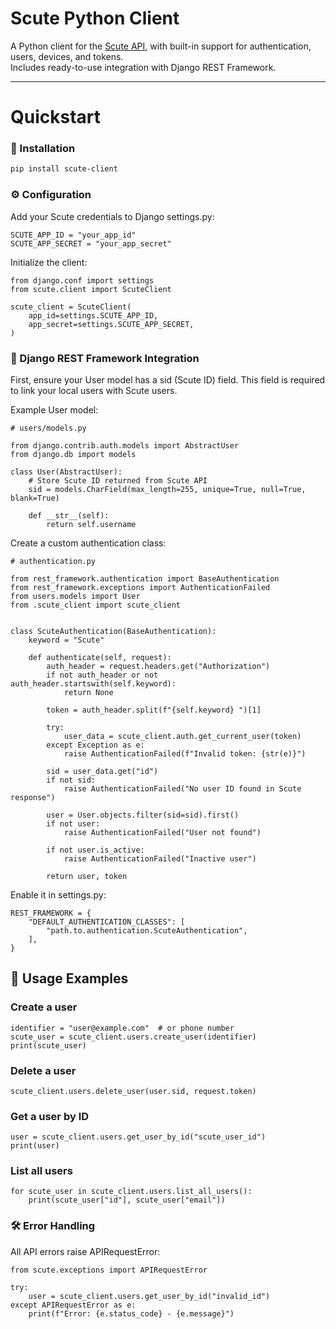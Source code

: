 # Scute Python Client

A Python client for the [Scute API](https://scute.io), with built-in support for authentication, users, devices, and tokens.  
Includes ready-to-use integration with Django REST Framework.

---

# Quickstart

### 🚀 Installation

```bash
pip install scute-client
```

### ⚙️ Configuration

Add your Scute credentials to Django settings.py:
```
SCUTE_APP_ID = "your_app_id"
SCUTE_APP_SECRET = "your_app_secret"
```

 Initialize the client:
```
from django.conf import settings
from scute.client import ScuteClient

scute_client = ScuteClient(
    app_id=settings.SCUTE_APP_ID,
    app_secret=settings.SCUTE_APP_SECRET,
)
```

### 🔑 Django REST Framework Integration

First, ensure your User model has a sid (Scute ID) field.
This field is required to link your local users with Scute users.

Example User model:

```
# users/models.py

from django.contrib.auth.models import AbstractUser
from django.db import models

class User(AbstractUser):
    # Store Scute ID returned from Scute API
    sid = models.CharField(max_length=255, unique=True, null=True, blank=True)

    def __str__(self):
        return self.username
```
Create a custom authentication class:

```
# authentication.py

from rest_framework.authentication import BaseAuthentication
from rest_framework.exceptions import AuthenticationFailed
from users.models import User
from .scute_client import scute_client


class ScuteAuthentication(BaseAuthentication):
    keyword = "Scute"

    def authenticate(self, request):
        auth_header = request.headers.get("Authorization")
        if not auth_header or not auth_header.startswith(self.keyword):
            return None

        token = auth_header.split(f"{self.keyword} ")[1]

        try:
            user_data = scute_client.auth.get_current_user(token)
        except Exception as e:
            raise AuthenticationFailed(f"Invalid token: {str(e)}")

        sid = user_data.get("id")
        if not sid:
            raise AuthenticationFailed("No user ID found in Scute response")

        user = User.objects.filter(sid=sid).first()
        if not user:
            raise AuthenticationFailed("User not found")

        if not user.is_active:
            raise AuthenticationFailed("Inactive user")

        return user, token
```

Enable it in settings.py:
```
REST_FRAMEWORK = {
    "DEFAULT_AUTHENTICATION_CLASSES": [
        "path.to.authentication.ScuteAuthentication",
    ],
}
```


## 📖 Usage Examples
### Create a user
```
identifier = "user@example.com"  # or phone number
scute_user = scute_client.users.create_user(identifier)
print(scute_user)
```
### Delete a user
```
scute_client.users.delete_user(user.sid, request.token)
```

### Get a user by ID
```
user = scute_client.users.get_user_by_id("scute_user_id")
print(user)
```

### List all users
```
for scute_user in scute_client.users.list_all_users():
    print(scute_user["id"], scute_user["email"])
```

### 🛠 Error Handling

All API errors raise APIRequestError:

```
from scute.exceptions import APIRequestError

try:
    user = scute_client.users.get_user_by_id("invalid_id")
except APIRequestError as e:
    print(f"Error: {e.status_code} - {e.message}")
```
